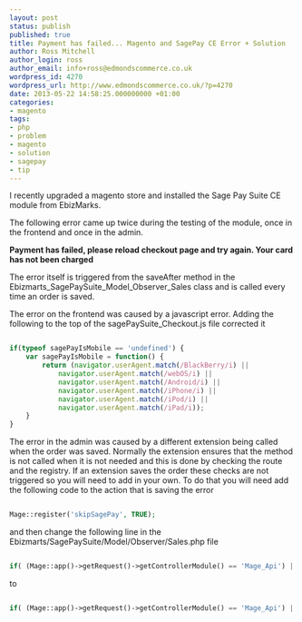 ```yaml
---
layout: post
status: publish
published: true
title: Payment has failed... Magento and SagePay CE Error + Solution
author: Ross Mitchell
author_login: ross
author_email: info+ross@edmondscommerce.co.uk
wordpress_id: 4270
wordpress_url: http://www.edmondscommerce.co.uk/?p=4270
date: 2013-05-22 14:58:25.000000000 +01:00
categories:
- magento
tags:
- php
- problem
- magento
- solution
- sagepay
- tip
---
```

I recently upgraded a magento store and installed the Sage Pay Suite CE module from EbizMarks.

The following error came up twice during the testing of the module, once in the frontend and once in the admin.

<strong>Payment has failed, please reload checkout page and try again. Your card has not been charged</strong>

The error itself is triggered from the saveAfter method in the Ebizmarts_SagePaySuite_Model_Observer_Sales class and is called every time an order is saved.

The error on the frontend was caused by a javascript error. Adding the following to the top of the sagePaySuite_Checkout.js file corrected it

```javascript

if(typeof sagePayIsMobile == 'undefined') {
    var sagePayIsMobile = function() {
        return (navigator.userAgent.match(/BlackBerry/i) ||
            navigator.userAgent.match(/webOS/i) ||
            navigator.userAgent.match(/Android/i) ||
            navigator.userAgent.match(/iPhone/i) ||
            navigator.userAgent.match(/iPod/i) ||
            navigator.userAgent.match(/iPad/i));
    }
}

```

The error in the admin was caused by a different extension being called when the order was saved. Normally the extension ensures that the method is not called when it is not needed and this is done by checking the route and the registry. If an extension saves the order these checks are not triggered so you will need to add in your own. To do that you will need add the following code to the action that is saving the error

```php

Mage::register('skipSagePay', TRUE);

```

and then change the following line in the Ebizmarts/SagePaySuite/Model/Observer/Sales.php file

```php

if( (Mage::app()->getRequest()->getControllerModule() == 'Mage_Api') || Mage::registry('current_shipment') || Mage::registry('sales_order') || Mage::registry('current_creditmemo') || Mage::registry('current_invoice') || ($order->getPayment()->getMethod() == 'sagepayrepeat') ){

```

to 
```php

if( (Mage::app()->getRequest()->getControllerModule() == 'Mage_Api') || Mage::registry('current_shipment') || Mage::registry('sales_order') || Mage::registry('current_creditmemo') || Mage::registry('current_invoice') || ($order->getPayment()->getMethod() == 'sagepayrepeat') || Mage::registry('skipSagePay')){

```
